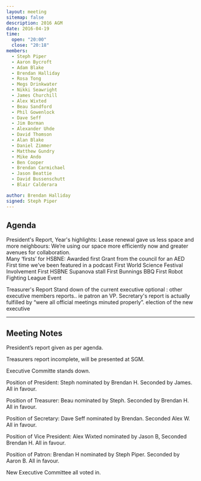 ```yaml
---
layout: meeting
sitemap: false
description: 2016 AGM
date: 2016-04-19
time:
  open: "20:00"
  close: "20:18"
members:
  - Steph Piper
  - Aaron Bycroft
  - Adam Blake
  - Brendan Halliday
  - Rosa Tong
  - Megs Drinkwater
  - Nikki Seawright
  - James Churchill
  - Alex Wixted
  - Beau Sandford
  - Phil Gowenlock
  - Dave Seff
  - Jim Borman
  - Alexander Uhde
  - David Thomson
  - Alan Blake
  - Daniel Zimmer
  - Matthew Gundry
  - Mike Ando
  - Ben Cooper
  - Brendan Carmichael
  - Jason Beattie
  - David Bussenschutt
  - Blair Calderara

author: Brendan Halliday
signed: Steph Piper
---
```


## Agenda

President's Report, Year's highlights:
Lease renewal gave us less space and more neighbours:  We’re using our space more efficiently now and greater avenues for collaboration.  
Many ‘firsts’ for HSBNE:
Awarded first Grant from the council for an AED
First time we’ve been featured in a podcast
First World Science Festival Involvement
First HSBNE Supanova stall 
First Bunnings BBQ
First Robot Fighting League Event

Treasurer's Report
Stand down of the current executive
optional :  other executive members reports.. ie patron an VP.  Secretary's report is actually fulfilled by “were all official meetings minuted properly”.
election of the new executive

---

## Meeting Notes

President’s report given as per agenda.

Treasurers report incomplete, will be presented at SGM.

Executive Committe stands down.

Position of President: Steph nominated by Brendan H.  Seconded by James.
All in favour.

Position of Treasurer: Beau nominated by Steph. Seconded by Brendan H.
All in favour.

Position of Secretary:  Dave Seff nominated by Brendan. Seconded Alex W.
All in favour.

Position of Vice President: Alex Wixted nominated by Jason B, Seconded Brendan H.
All in favour.

Position of Patron: Brendan H nominated by Steph Piper. Seconded by Aaron B.
All in favour.

New Executive Committee all voted in.
